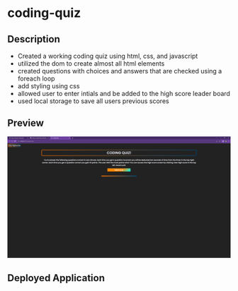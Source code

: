 # coding-quiz

## Description

- Created a working coding quiz using html, css, and javascript
- utilized the dom to create almost all html elements
- created questions with choices and answers that are checked using a foreach loop
- add styling using css
- allowed user to enter intials and be added to the high score leader board
- used local storage to save all users previous scores

## Preview
![Alt text](<Coding Quiz - Google Chrome 9_12_2023 8_14_50 PM.png>)

## Deployed Application
